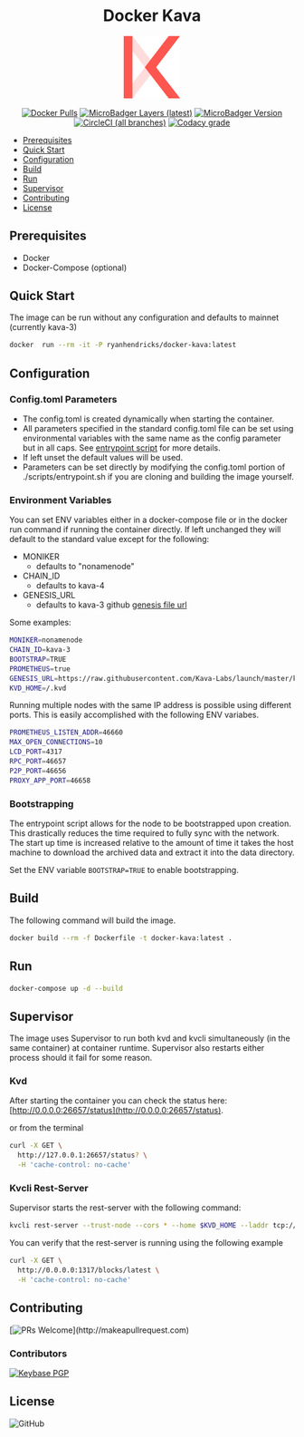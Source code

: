 <div align="center">

# Docker Kava

<a href="https://github.com/Kava-Labs/"><img src="https://raw.githubusercontent.com/RyanHendricks/docker-kava/master/.github/kava.svg" alt="drawing" width="100"/></a>

[![Docker Pulls](https://img.shields.io/docker/pulls/ryanhendricks/docker-kava.svg?logo=docker&logoColor=white)](https://hub.docker.com/r/ryanhendricks/docker-kava) [![MicroBadger Layers (latest)](https://img.shields.io/microbadger/layers/ryanhendricks/docker-kava/latest.svg?logo=docker&logoColor=white)](https://microbadger.com/images/ryanhendricks/docker-kava) [![MicroBadger Version](https://images.microbadger.com/badges/version/ryanhendricks/docker-kava.svg)](https://microbadger.com/images/ryanhendricks/docker-kava) [![CircleCI (all branches)](https://img.shields.io/circleci/build/github/RyanHendricks/docker-kava/master?logo=circleci&token=5a11bae20d4346a49ee28e97d89c186f711a407c)](https://img.shields.io/circleci/build/github/RyanHendricks/docker-kava/master?logo=circleci&token=5a11bae20d4346a49ee28e97d89c186f711a407c) [![Codacy grade](https://img.shields.io/codacy/grade/738a34f90f1641ea9321abb27dd981f5.svg?logo=codacy)](https://www.codacy.com?utm_source=github.com&amp;utm_medium=referral&amp;utm_content=RyanHendricks/docker-kava&amp;utm_campaign=Badge_Grade)

</div>

<!-- @import "[TOC]" {cmd="toc" depthFrom=1 depthTo=2 orderedList=false} -->

<!-- code_chunk_output -->

- [Prerequisites](#prerequisites)
- [Quick Start](#quick-start)
- [Configuration](#configuration)
- [Build](#build)
- [Run](#run)
- [Supervisor](#supervisor)
- [Contributing](#contributing)
- [License](#license)

<!-- /code_chunk_output -->

## Prerequisites

- Docker
- Docker-Compose (optional)

## Quick Start

The image can be run without any configuration and defaults to mainnet (currently kava-3)

```bash
docker  run --rm -it -P ryanhendricks/docker-kava:latest
```

## Configuration

### Config.toml Parameters

- The config.toml is created dynamically when starting the container.
- All parameters specified in the standard config.toml file can be set using environmental variables with the same name as the config parameter but in all caps. See [entrypoint script](./scripts/entrypoint.sh) for more details.
- If left unset the default values will be used.
- Parameters can be set directly by modifying the config.toml portion of ./scripts/entrypoint.sh if you are cloning and building the image yourself.

### Environment Variables

You can set ENV variables either in a docker-compose file or in the docker run command if running the container directly. If left unchanged they will default to the standard value except for the following:

- MONIKER
  - defaults to "nonamenode"
- CHAIN_ID
  - defaults to kava-4
- GENESIS_URL
  - defaults to kava-3 github [genesis file url](https://raw.githubusercontent.com/Kava-Labs/launch/master/kava-4/genesis.json)

Some examples:

```bash
MONIKER=nonamenode
CHAIN_ID=kava-3
BOOTSTRAP=TRUE
PROMETHEUS=true
GENESIS_URL=https://raw.githubusercontent.com/Kava-Labs/launch/master/kava-4/genesis.json
KVD_HOME=/.kvd
```

Running multiple nodes with the same IP address is possible using different ports. This is easily accomplished with the following ENV variabes.

```bash
PROMETHEUS_LISTEN_ADDR=46660
MAX_OPEN_CONNECTIONS=10
LCD_PORT=4317
RPC_PORT=46657
P2P_PORT=46656
PROXY_APP_PORT=46658
```

### Bootstrapping

  The entrypoint script allows for the node to be bootstrapped upon creation. This drastically reduces the time required to fully sync with the network. The start up time is increased relative to the amount of time it takes the host machine to download the archived data and extract it into the data directory.

  Set the ENV variable ```BOOTSTRAP=TRUE``` to enable bootstrapping.

## Build

The following command will build the image.

```bash
docker build --rm -f Dockerfile -t docker-kava:latest .
```

## Run

```sh
docker-compose up -d --build
```

## Supervisor

The image uses Supervisor to run both kvd and kvcli simultaneously (in the same container) at container runtime. Supervisor also restarts either process should it fail for some reason.

### Kvd

After starting the container you can check the status here: [http://0.0.0.0:26657/status](http://0.0.0.0:26657/status).

or from the terminal

```bash
curl -X GET \
  http://127.0.0.1:26657/status? \
  -H 'cache-control: no-cache'
```

### Kvcli Rest-Server

Supervisor starts the rest-server with the following command:

```bash
kvcli rest-server --trust-node --cors * --home $KVD_HOME --laddr tcp://0.0.0.0:1317

```

You can verify that the rest-server is running using the following example

```bash
curl -X GET \
  http://0.0.0.0:1317/blocks/latest \
  -H 'cache-control: no-cache'
```

## Contributing

[![PRs Welcome](https://img.shields.io/badge/PRs-welcome-brightgreen.svg?)](http://makeapullrequest.com)

### Contributors

[![Keybase PGP](https://img.shields.io/keybase/pgp/ryanhendricks.svg?label=keybase&logo=keybase&logoColor=white)](https://keybase.io/ryanhendricks)

## License

![GitHub](https://img.shields.io/github/license/ryanhendricks/docker-kava.svg)

